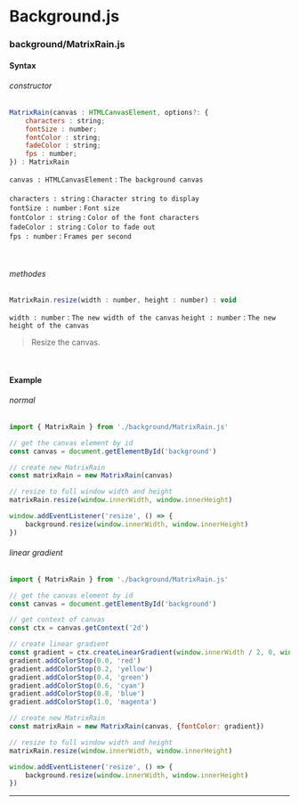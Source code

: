 # Background.js

### background/MatrixRain.js

#### Syntax

###### constructor

```js
MatrixRain(canvas : HTMLCanvasElement, options?: {
    characters : string;
    fontSize : number;
    fontColor : string;
    fadeColor : string;
    fps : number;
}) : MatrixRain
```
`canvas : HTMLCanvasElement` : `The background canvas`
<br>
<br>
`characters : string`        : `Character string to display`
<br>
`fontSize : number`          : `Font size`
<br>
`fontColor : string`         : `Color of the font characters`
<br>
`fadeColor : string`         : `Color to fade out`
<br>
`fps : number`               : `Frames per second`

<br>

###### methodes

```js
MatrixRain.resize(width : number, height : number) : void
```
`width : number`  : `The new width of the canvas`
`height : number` : `The new height of the canvas`
> Resize the canvas.

<br>

#### Example

###### normal

```js
import { MatrixRain } from './background/MatrixRain.js'

// get the canvas element by id
const canvas = document.getElementById('background')

// create new MatrixRain
const matrixRain = new MatrixRain(canvas)

// resize to full window width and height
matrixRain.resize(window.innerWidth, window.innerHeight)

window.addEventListener('resize', () => {
    background.resize(window.innerWidth, window.innerHeight)
})

```

###### linear gradient

```js
import { MatrixRain } from './background/MatrixRain.js'

// get the canvas element by id
const canvas = document.getElementById('background')

// get context of canvas
const ctx = canvas.getContext('2d')

// create linear gradient
const gradient = ctx.createLinearGradient(window.innerWidth / 2, 0, window.innerWidth / 2, window.innerHeight)
gradient.addColorStop(0.0, 'red')
gradient.addColorStop(0.2, 'yellow')
gradient.addColorStop(0.4, 'green')
gradient.addColorStop(0.6, 'cyan')
gradient.addColorStop(0.8, 'blue')
gradient.addColorStop(1.0, 'magenta')

// create new MatrixRain
const matrixRain = new MatrixRain(canvas, {fontColor: gradient})

// resize to full window width and height
matrixRain.resize(window.innerWidth, window.innerHeight)

window.addEventListener('resize', () => {
    background.resize(window.innerWidth, window.innerHeight)
})
```
----
